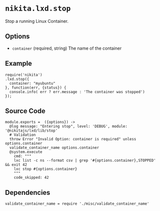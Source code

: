 
# `nikita.lxd.stop`

Stop a running Linux Container.

## Options

* `container` (required, string)
  The name of the container

## Example

```
require('nikita')
.lxd.stop({
  container: "myubuntu"
}, function(err, {status}) {
  console.info( err ? err.message : 'The container was stopped')
});
```

## Source Code

    module.exports =  ({options}) ->
      @log message: "Entering stop", level: 'DEBUG', module: '@nikitajs/lxd/lib/stop'
      # Validation
      throw Error "Invalid Option: container is required" unless options.container
      validate_container_name options.container
      @system.execute
        cmd: """
        lxc list -c ns --format csv | grep '#{options.container},STOPPED' && exit 42
        lxc stop #{options.container}
        """
        code_skipped: 42

## Dependencies

    validate_container_name = require './misc/validate_container_name'
